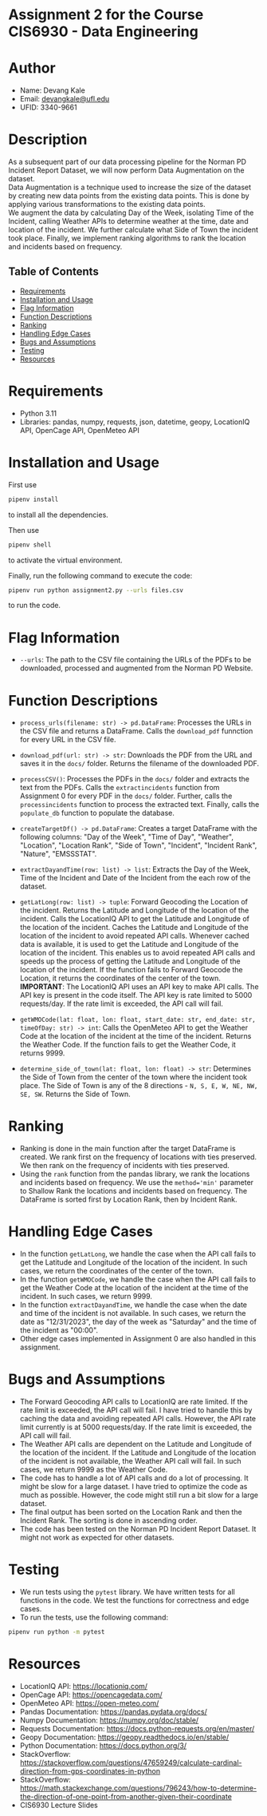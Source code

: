# Assignment 2 for the Course CIS6930 - Data Engineering
#   Author
- Name: Devang Kale
- Email: devangkale@ufl.edu
- UFID: 3340-9661

# Description
As a subsequent part of our data processing pipeline for the Norman PD Incident Report Dataset, we will now perform Data Augmentation on the dataset.  
Data Augmentation is a technique used to increase the size of the dataset by creating new data points from the existing data points. This is done by applying various transformations to the existing data points.  
We augment the data by calculating Day of the Week, isolating Time of the Incident, calling Weather APIs to determine weather at the time, date and location of the incident. We further calculate what Side of Town the incident took place. Finally, we implement ranking algorithms to rank the location and incidents based on frequency.

## Table of Contents

- [Requirements](#requirements)
- [Installation and Usage](#installation-and-usage)
- [Flag Information](#flag-information)
- [Function Descriptions](#function-descriptions)
- [Ranking](#ranking)
- [Handling Edge Cases](#logic-behind-the-code)
- [Bugs and Assumptions](#bugs-and-assumptions)
- [Testing](#testing)
- [Resources](#resources)

# Requirements
- Python 3.11
- Libraries: pandas, numpy, requests, json, datetime, geopy, LocationIQ API, OpenCage API, OpenMeteo API

# Installation and Usage

First use 
```bash
pipenv install 
```
to install all the dependencies. 

Then use 
```bash
pipenv shell 
```
to activate the virtual environment.  

Finally, run the following command to execute the code:
```bash
pipenv run python assignment2.py --urls files.csv
```
to run the code.

# Flag Information
- `--urls`: The path to the CSV file containing the URLs of the PDFs to be downloaded, processed and augmented from the Norman PD Website.

# Function Descriptions
- `process_urls(filename: str) -> pd.DataFrame`: Processes the URLs in the CSV file and returns a DataFrame. Calls the `download_pdf` funnction for every URL in the CSV file.  
- `download_pdf(url: str) -> str`: Downloads the PDF from the URL and saves it in the `docs/` folder. Returns the filename of the downloaded PDF.
- `processCSV()`: Processes the PDFs in the `docs/` folder and extracts the text from the PDFs. Calls the `extractincidents` function from Assignment 0 for every PDF in the `docs/` folder. Further, calls the `processincidents` function to process the extracted text. Finally, calls the `populate_db` function to populate the database.
- `createTargetDf() -> pd.DataFrame`: Creates a target DataFrame with the following columns: "Day of the Week", "Time of Day", "Weather", "Location", "Location Rank", "Side of Town", "Incident", "Incident Rank", "Nature", "EMSSSTAT".
- `extractDayandTime(row: list) -> list`: Extracts the Day of the Week, Time of the Incident and Date of the Incident from the each row of the dataset.

- `getLatLong(row: list) -> tuple`: Forward Geocoding the Location of the incident. Returns the Latitude and Longitude of the location of the incident. Calls the LocationIQ API to get the Latitude and Longitude of the location of the incident. Caches the Latitude and Longitude of the location of the incident to avoid repeated API calls. Whenever cached data is available, it is used to get the Latitude and Longitude of the location of the incident. This enables us to avoid repeated API calls and speeds up the process of getting the Latitude and Longitude of the location of the incident. If the function fails to Forward Geocode the Location, it returns the coordinates of the center of the town.  
**IMPORTANT**: The LocationIQ API uses an API key to make API calls. The API key is present in the code itself. The API key is rate limited to 5000 requests/day. If the rate limit is exceeded, the API call will fail.

- `getWMOCode(lat: float, lon: float, start_date: str, end_date: str, timeOfDay: str) -> int`: Calls the OpenMeteo API to get the Weather Code at the location of the incident at the time of the incident. Returns the Weather Code. If the function fails to get the Weather Code, it returns 9999.

- `determine_side_of_town(lat: float, lon: float) -> str`: Determines the Side of Town from the center of the town where the incident took place. The Side of Town is any of the 8 directions - `N, S, E, W, NE, NW, SE, SW`. Returns the Side of Town. 

# Ranking
- Ranking is done in the main function after the target DataFrame is created. We rank first on the frequency of locations with ties preserved. We then rank on the frequency of incidents with ties preserved.
- Using the `rank` function from the pandas library, we rank the locations and incidents based on frequency. We use the `method='min'` parameter to Shallow Rank the locations and incidents based on frequency. The DataFrame is sorted first by Location Rank, then by Incident Rank.

# Handling Edge Cases
- In the function `getLatLong`, we handle the case when the API call fails to get the Latitude and Longitude of the location of the incident. In such cases, we return the coordinates of the center of the town.
- In the function `getWMOCode`, we handle the case when the API call fails to get the Weather Code at the location of the incident at the time of the incident. In such cases, we return 9999.
- In the function `extractDayandTime`, we handle the case when the date and time of the incident is not available. In such cases, we return the date as "12/31/2023", the day of the week as "Saturday" and the time of the incident as "00:00".
- Other edge cases implemented in Assignment 0 are also handled in this assignment.


# Bugs and Assumptions
- The Forward Geocoding API calls to LocationIQ are rate limited. If the rate limit is exceeded, the API call will fail. I have tried to handle this by caching the data and avoiding repeated API calls. However, the API rate limit currently is at 5000 requests/day. If the rate limit is exceeded, the API call will fail.
- The Weather API calls are dependent on the Latitude and Longitude of the location of the incident. If the Latitude and Longitude of the location of the incident is not available, the Weather API call will fail. In such cases, we return 9999 as the Weather Code.
- The code has to handle a lot of API calls and do a lot of processing. It might be slow for a large dataset. I have tried to optimize the code as much as possible. However, the code might still run a bit slow for a large dataset.
- The final output has been sorted on the Location Rank and then the Incident Rank. The sorting is done in ascending order.
- The code has been tested on the Norman PD Incident Report Dataset. It might not work as expected for other datasets.

# Testing
- We run tests using the `pytest` library. We have written tests for all functions in the code. We test the functions for correctness and edge cases.
- To run the tests, use the following command:
```bash
pipenv run python -m pytest
```

# Resources
- LocationIQ API: https://locationiq.com/
- OpenCage API: https://opencagedata.com/
- OpenMeteo API: https://open-meteo.com/
- Pandas Documentation: https://pandas.pydata.org/docs/
- Numpy Documentation: https://numpy.org/doc/stable/
- Requests Documentation: https://docs.python-requests.org/en/master/
- Geopy Documentation: https://geopy.readthedocs.io/en/stable/
- Python Documentation: https://docs.python.org/3/
- StackOverflow: https://stackoverflow.com/questions/47659249/calculate-cardinal-direction-from-gps-coordinates-in-python
- StackOverflow: https://math.stackexchange.com/questions/796243/how-to-determine-the-direction-of-one-point-from-another-given-their-coordinate
- CIS6930 Lecture Slides